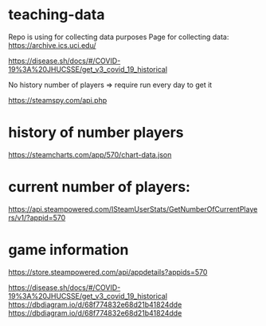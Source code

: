 # teaching-data
Repo is using for collecting data purposes
Page for collecting data: https://archive.ics.uci.edu/

https://disease.sh/docs/#/COVID-19%3A%20JHUCSSE/get_v3_covid_19_historical


No history number of players => require run every day to get it


https://steamspy.com/api.php

# history of number players
https://steamcharts.com/app/570/chart-data.json


# current number of players:
https://api.steampowered.com/ISteamUserStats/GetNumberOfCurrentPlayers/v1/?appid=570

# game information
https://store.steampowered.com/api/appdetails?appids=570


https://disease.sh/docs/#/COVID-19%3A%20JHUCSSE/get_v3_covid_19_historical
https://dbdiagram.io/d/68f774832e68d21b41824dde
https://dbdiagram.io/d/68f774832e68d21b41824dde